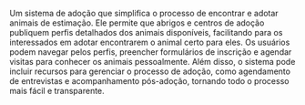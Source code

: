 Um sistema de adoção que simplifica o processo de encontrar e adotar animais de estimação. Ele permite que abrigos e centros de adoção publiquem perfis detalhados dos animais disponíveis, facilitando para os interessados em adotar encontrarem o animal certo para eles. Os usuários podem navegar pelos perfis, preencher formulários de inscrição e agendar visitas para conhecer os animais pessoalmente. Além disso, o sistema pode incluir recursos para gerenciar o processo de adoção, como agendamento de entrevistas e acompanhamento pós-adoção, tornando todo o processo mais fácil e transparente.
